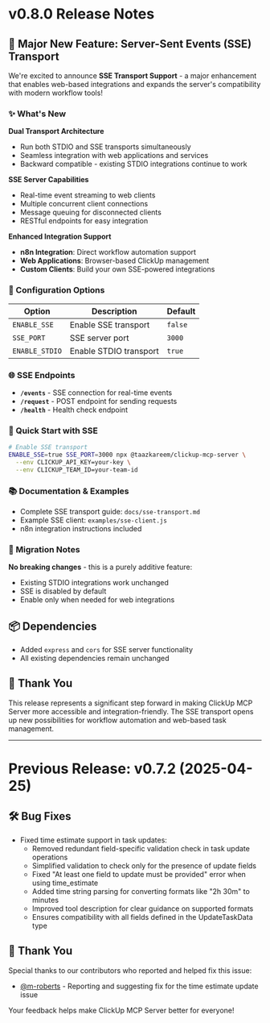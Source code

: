 # v0.8.0 Release Notes

## 🚀 Major New Feature: Server-Sent Events (SSE) Transport

We're excited to announce **SSE Transport Support** - a major enhancement that enables web-based integrations and expands the server's compatibility with modern workflow tools!

### ✨ What's New

**Dual Transport Architecture**
- Run both STDIO and SSE transports simultaneously
- Seamless integration with web applications and services
- Backward compatible - existing STDIO integrations continue to work

**SSE Server Capabilities**
- Real-time event streaming to web clients
- Multiple concurrent client connections
- Message queuing for disconnected clients
- RESTful endpoints for easy integration

**Enhanced Integration Support**
- **n8n Integration**: Direct workflow automation support
- **Web Applications**: Browser-based ClickUp management
- **Custom Clients**: Build your own SSE-powered integrations

### 🔧 Configuration Options

| Option | Description | Default |
|--------|-------------|---------|
| `ENABLE_SSE` | Enable SSE transport | `false` |
| `SSE_PORT` | SSE server port | `3000` |
| `ENABLE_STDIO` | Enable STDIO transport | `true` |

### 🌐 SSE Endpoints

- **`/events`** - SSE connection for real-time events
- **`/request`** - POST endpoint for sending requests
- **`/health`** - Health check endpoint

### 🚀 Quick Start with SSE

```bash
# Enable SSE transport
ENABLE_SSE=true SSE_PORT=3000 npx @taazkareem/clickup-mcp-server \
  --env CLICKUP_API_KEY=your-key \
  --env CLICKUP_TEAM_ID=your-team-id
```

### 📚 Documentation & Examples

- Complete SSE transport guide: `docs/sse-transport.md`
- Example SSE client: `examples/sse-client.js`
- n8n integration instructions included

### 🔄 Migration Notes

**No breaking changes** - this is a purely additive feature:
- Existing STDIO integrations work unchanged
- SSE is disabled by default
- Enable only when needed for web integrations

## 📦 Dependencies

- Added `express` and `cors` for SSE server functionality
- All existing dependencies remain unchanged

## 🙏 Thank You

This release represents a significant step forward in making ClickUp MCP Server more accessible and integration-friendly. The SSE transport opens up new possibilities for workflow automation and web-based task management.

---

# Previous Release: v0.7.2 (2025-04-25)

## 🛠️ Bug Fixes

- Fixed time estimate support in task updates:
  - Removed redundant field-specific validation check in task update operations
  - Simplified validation to check only for the presence of update fields
  - Fixed "At least one field to update must be provided" error when using time_estimate
  - Added time string parsing for converting formats like "2h 30m" to minutes
  - Improved tool description for clear guidance on supported formats
  - Ensures compatibility with all fields defined in the UpdateTaskData type

## 🙏 Thank You

Special thanks to our contributors who reported and helped fix this issue:

- [@m-roberts](https://github.com/m-roberts) - Reporting and suggesting fix for the time estimate update issue

Your feedback helps make ClickUp MCP Server better for everyone!
